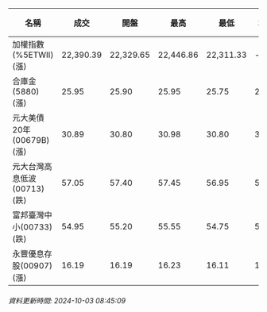 | 名稱 | 成交 | 開盤 | 最高 | 最低 | 均價 | 成交金額(億) | 昨收 | 漲跌幅 | 漲跌 | 總量 | 昨量 | 振幅 |
| -------- | -------- | -------- | -------- |-------- | -------- | -------- |-------- |-------- |-------- | -------- | -------- |-------- |
|加權指數(%5ETWII) (漲)|22,390.39|22,329.65|22,446.86|22,311.33|-|2,799.83|22,224.54|0.75%|165.85|6,486,841|0|0.61%|
|合庫金(5880) (漲)|25.95|25.90|25.95|25.75|25.86|1.17|25.90|0.19%|0.05|4,525|7,528|0.77%|
|元大美債20年(00679B) (漲)|30.89|30.80|30.98|30.80|30.91|19.78|30.77|0.39%|0.12|64,009|115,317|0.58%|
|元大台灣高息低波(00713) (跌)|57.05|57.40|57.45|56.95|57.06|8.38|57.40|0.61%|0.35|14,694|10,107|0.87%|
|富邦臺灣中小(00733) (跌)|54.95|55.20|55.55|54.75|54.99|0.385|55.10|0.27%|0.15|700|1,299|1.45%|
|永豐優息存股(00907) (漲)|16.19|16.19|16.23|16.11|16.16|0.348|16.18|0.06%|0.01|2,151|3,866|0.74%|
###### 資料更新時間: 2024-10-03 08:45:09